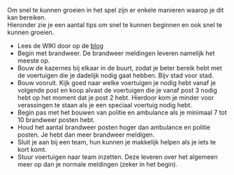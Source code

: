 Om snel te kunnen groeien in het spel zijn er enkele manieren waarop je dit kan bereiken.<br/>
Hieronder zie je een aantal tips om snel te kunnen beginnen en ook snel te kunnen groeien.<br/>

- Lees de WIKI door op de [blog](https://blog.meldkamerspel.com)
- Begin met brandweer. De brandweer meldingen leveren namelijk het meeste op.
- Bouw de kazernes bij elkaar in de buurt, zodat je beter bereik hebt met de voertuigen die je dadelijk nodig gaat hebben. Bijv stad voor stad.
- Bouw vooruit. Kijk goed naar welke voertuigen je nodig hebt vanaf je volgende post en koop alvast de voertuigen die je vanaf post 3 nodig hebt
op het moment dat je post 2 hebt. Hierdoor kom je minder voor verassingen te staan als je een speciaal voertuig nodig hebt.
- Begin pas met het bouwen van politie en ambulance als je minimaal 7 tot 10 brandweer posten hebt.
- Houd het aantal brandweer posten hoger dan ambulance en politie posten. Je hebt dan meer brandweer meldigen.
- Sluit je aan bij een team, hun kunnen je makkelijk helpen als je iets te kort komt.
- Stuur voertuigen naar team inzetten. Deze leveren over het algemeen meer op dan je normale meldingen (zeker in het begin).
